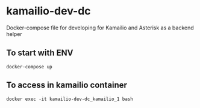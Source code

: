 # kamailio-dev-dc

Docker-compose file for developing for Kamailio and Asterisk as a backend helper

## To start with ENV
`docker-compose up`

## To access in kamailio container
`docker exec -it kamailio-dev-dc_kamailio_1 bash`
